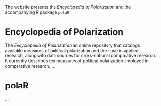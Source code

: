 The website presents the *Encyclopedia of Polarization* and the accompanying R package `polaR`.
# Encyclopedia of Polarization
The *Encyclopedia of Polarization* an online repository that catalogs available measures of political polarization and their use in applied research, along with data sources for cross-national comparative research. It currently describes ten measures of political polarization employed in comparative research. ...
# polaR
...

<!-- This is the about page -->